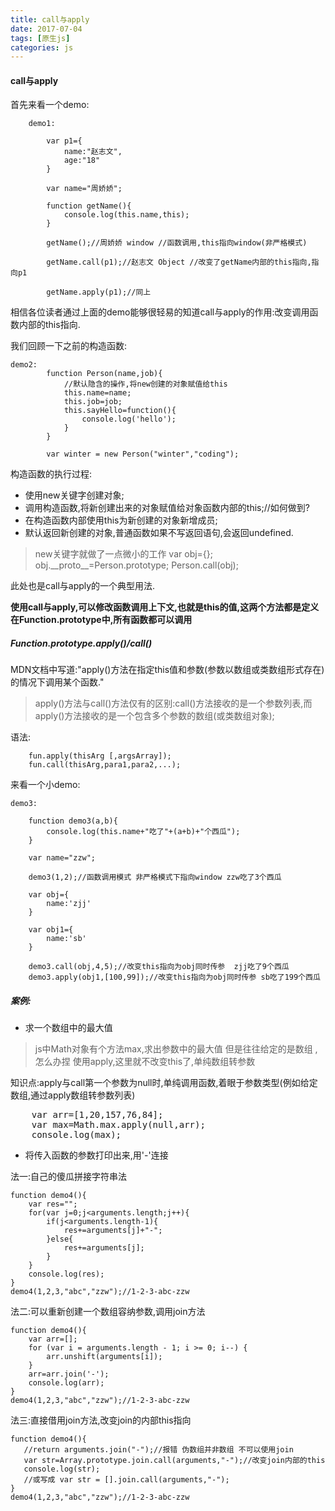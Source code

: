 ```yaml
---
title: call与apply
date: 2017-07-04
tags: [原生js]
categories: js
---
```

#### call与apply
首先来看一个demo:

        demo1:

            var p1={
                name:"赵志文",
                age:"18"
            }

            var name="周娇娇";

            function getName(){
                console.log(this.name,this);
            }

            getName();//周娇娇 window //函数调用,this指向window(非严格模式)

            getName.call(p1);//赵志文 Object //改变了getName内部的this指向,指向p1

            getName.apply(p1);//同上

<!-- more -->

相信各位读者通过上面的demo能够很轻易的知道call与apply的作用:改变调用函数内部的this指向.

我们回顾一下之前的构造函数:

    demo2:        
            function Person(name,job){
                //默认隐含的操作,将new创建的对象赋值给this
                this.name=name;
                this.job=job;
                this.sayHello=function(){
                    console.log('hello');
                }
            }

            var winter = new Person("winter","coding");

构造函数的执行过程: 

* 使用new关键字创建对象;
* 调用构造函数,将新创建出来的对象赋值给对象函数内部的this;//如何做到?
* 在构造函数内部使用this为新创建的对象新增成员;
* 默认返回新创建的对象,普通函数如果不写返回语句,会返回undefined.

> new关键字就做了一点微小的工作
        var obj={};
        obj.\_\_proto\_\_=Person.prototype;
        Person.call(obj);

此处也是call与apply的一个典型用法.

**使用call与apply,可以修改函数调用上下文,也就是this的值,这两个方法都是定义在Function.prototype中,所有函数都可以调用**

##### Function.prototype.apply()/call()

MDN文档中写道:"apply()方法在指定this值和参数(参数以数组或类数组形式存在)的情况下调用某个函数."

>apply()方法与call()方法仅有的区别:call()方法接收的是一个参数列表,而apply()方法接收的是一个包含多个参数的数组(或类数组对象);

语法:
    
        fun.apply(thisArg [,argsArray]);
        fun.call(thisArg,para1,para2,...);
来看一个小demo:

    demo3:

        function demo3(a,b){
            console.log(this.name+"吃了"+(a+b)+"个西瓜");
        }

        var name="zzw";

        demo3(1,2);//函数调用模式 非严格模式下指向window zzw吃了3个西瓜

        var obj={
            name:'zjj'
        }

        var obj1={
            name:'sb'
        }
        
        demo3.call(obj,4,5);//改变this指向为obj同时传参  zjj吃了9个西瓜
        demo3.apply(obj1,[100,99]);//改变this指向为obj同时传参 sb吃了199个西瓜

##### 案例:

* 求一个数组中的最大值

>js中Math对象有个方法max,求出参数中的最大值
但是往往给定的是数组 ,怎么办捏
使用apply,这里就不改变this了,单纯数组转参数

知识点:apply与call第一个参数为null时,单纯调用函数,着眼于参数类型(例如给定数组,通过apply数组转参数列表)

<pre>
    var arr=[1,20,157,76,84];
    var max=Math.max.apply(null,arr);
    console.log(max);
</pre>

* 将传入函数的参数打印出来,用'-'连接

法一:自己的傻瓜拼接字符串法

    function demo4(){
        var res="";
        for(var j=0;j<arguments.length;j++){
            if(j<arguments.length-1){
                res+=arguments[j]+"-";
            }else{
                res+=arguments[j];
            }
        }
        console.log(res);
    }
    demo4(1,2,3,"abc","zzw");//1-2-3-abc-zzw

法二:可以重新创建一个数组容纳参数,调用join方法

    function demo4(){
        var arr=[];
        for (var i = arguments.length - 1; i >= 0; i--) {
            arr.unshift(arguments[i]);
        }
        arr=arr.join('-');
        console.log(arr);
    }
    demo4(1,2,3,"abc","zzw");//1-2-3-abc-zzw


法三:直接借用join方法,改变join的内部this指向

    function demo4(){
       //return arguments.join("-");//报错 伪数组并非数组 不可以使用join
       var str=Array.prototype.join.call(arguments,"-");//改变join内部的this
       console.log(str);
       //或写成 var str = [].join.call(arguments,"-");
    }
    demo4(1,2,3,"abc","zzw");//1-2-3-abc-zzw
